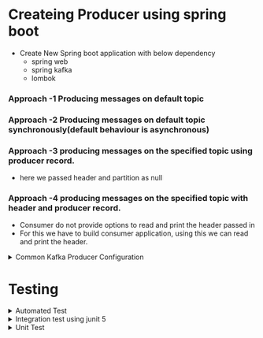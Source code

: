 # Createing Producer using spring boot
  - Create New Spring boot application with below dependency
     - spring web
     - spring kafka
     - lombok
### Approach -1 Producing messages on default topic 
### Approach -2 Producing messages on default topic synchronously(default behaviour is asynchronous)
### Approach -3 producing messages on the specified topic using producer record.
 - here we passed header and partition as null
### Approach -4 producing messages on the specified topic with header and producer record.
  - Consumer do not provide options to read and print the header passed in
  - For this we have to build consumer application, using this we can read and print the header.
  
<details><summary>Common Kafka Producer Configuration</summary>
<p>
  <b>The property can be found on google (kafka producer config) </b>
- Acks
   - acks = 1 -> Gaurantees that messages is written to a leader, this is default configuration.
   - acks = all -> Gaurantees that messages is written to a leader and all replicas
   - acks=0 -> Not recommended, no gaurantee.
- Retries
   - Integer value ranges form 0-21474883647
   - In spring kafka default value is 21474883647
- retry.backoff.ms
  - Integer value represented in miliscond
  - Default value is 100 ms
  
</p>
</details>

# Testing
<details><summary>Automated Test</summary>
<p>
  
- Automated test Runs against your codebase
- It runs as part of your build
- Easy to capture bug and its requirment for todays software development
- Here we will be using JUNIT tool for automated test.
- Types of automated tests
   - Unit test
   - Integration Test
   - End to End Test
  
</p>
</details>

<details><summary>Integration test using junit 5</summary>
<p>
<b>What is integration tests?</b>
  
- Combines the different layers of the code and verify the behaviour is working as expected for example in our example we have controller, kafka producer and grocery event component to test. This is the flow that we will be testing as part of integration test.
- Integration test setup
   - Create controller and producer package under test directory
   - Create new GroceryControllerIntegrationTest class and annotate with ```@SpringBootTest(webEnvironment = SpringBootTest.WebEnvironment.RANDOM_PORT) ```              annotation. Random_Port attribute is going to generate some random port everytime we launch our application.
     If we do not provide port configuration and we launch our application it will be launched on default port 8080.
  - Create a test method and write the necessary codes.
  
- Easy to capture bug and its requirment for todays software development
- Here we will be using JUNIT tool for automated test.
- Types of automated tests
   - Unit test
   - Integration Test
   - End to End Test
  
</p>
</details>



<details><summary>Unit Test</summary>
<p>
<b>What is unit test?</b>
  
- Focuses on a single unit(method) and mock all other behaviour for example if we want to test controller method, we write unit test for that and other layer will     be mocked.
- Mocks the external dependencies.
  
<b>why unit test?</b>  
  
- Faster compared to Integration test
- It can cover the scenario what not possible with Integration test.
- Mocks the external dependencies.
  
  
</p>
</details>
  



